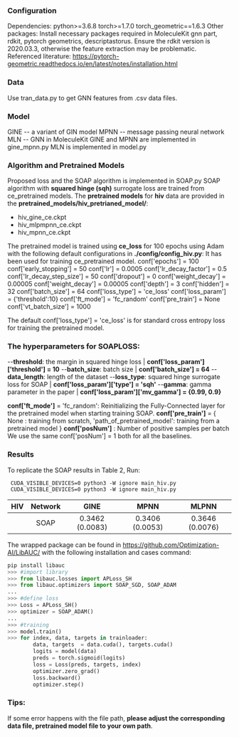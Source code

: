 

### Configuration
Dependencies:
python>=3.6.8
torch>=1.7.0
torch_geometric==1.6.3
Other packages:
Install necessary packages required in MoleculeKit gnn part, rdkit, pytorch geometrics, descriptastorus. Ensure the rdkit version is 2020.03.3, otherwise the feature extraction may be problematic.
Referenced literature:
https://pytorch-geometric.readthedocs.io/en/latest/notes/installation.html



### Data
Use tran_data.py to get GNN features from .csv data files.


### Model
GINE -- a variant of GIN model
MPNN -- message passing neural network
MLN -- GNN in MoleculeKit
GINE and MPNN are implemented in gine_mpnn.py
MLN is implemented in model.py


### Algorithm and Pretrained Models
Proposed loss and the SOAP algorithm is implemented in SOAP.py
SOAP algorithm with **squared hinge (sqh)** surrogate loss are trained from ce_pretrained models.
The **pretrained models** for **hiv** data are provided in the
**pretrained_models/hiv_pretrianed_model/**:
-  hiv_gine_ce.ckpt
-  hiv_mlpmpnn_ce.ckpt
-  hiv_mpnn_ce.ckpt


The pretrained model is trained using **ce_loss** for 100 epochs using Adam with the following default configurations in **./config/config_hiv.py**:
It has been used for training ce_pretrained model.
conf['epochs'] = 100
conf['early_stopping'] = 50
conf['lr'] = 0.0005
conf['lr_decay_factor'] = 0.5
conf['lr_decay_step_size'] = 50
conf['dropout'] = 0
conf['weight_decay'] = 0.00005
conf['weight_decay'] = 0.00005
conf['depth'] = 3
conf['hidden'] = 32
conf['batch_size'] = 64
conf['loss_type'] = 'ce_loss'
conf['loss_param'] = {'threshold':10}
conf['ft_mode'] = 'fc_random'
conf['pre_train'] = None
conf['vt_batch_size'] = 1000

The default conf['loss_type'] = 'ce_loss' is for standard cross entropy loss for training the pretrained model.



### The hyperparameters for SOAPLOSS:
  --**threshold**: the margin in squared hinge loss | **conf['loss_param']['threshold'] = 10**
  --**batch_size**: batch size | **conf['batch_size'] = 64**
  --**data_length**: length of the dataset
  --**loss_type**: squared hinge surrogate loss for SOAP | **conf['loss_param']['type'] = 'sqh'**
  --**gamma**:  gamma parameter in the paper | **conf['loss_param']['mv_gamma'] = {0.99, 0.9}**

**conf['ft_mode']** = 'fc_random': Reinitializing the Fully-Connected layer for the pretrained model when starting training SOAP.
**conf['pre_train']** = { None : training from scratch,
                      'path_of_pretrained_model': training from a pretrained model }
**conf['posNum']** : Number of positive samples per batch
We use the same conf['posNum'] = 1 both for all the baselines.



### Results
To replicate the SOAP results in Table 2, Run:
```
 CUDA_VISIBLE_DEVICES=0 python3 -W ignore main_hiv.py
 CUDA_VISIBLE_DEVICES=0 python3 -W ignore main_hiv.py
```
 | HIV | Network |       GINE       |       MPNN      |       MLPNN      |
|-----|:-------:|:----------------:|:---------------:|:----------------:|
|     |   SOAP  |0.3462 (0.0083)  | 0.3406 (0.0053) | 0.3646 (0.0076) |

The wrapped package can be found in https://github.com/Optimization-AI/LibAUC/
with the following installation and cases command:
```python
pip install libauc
>>> #import library
>>> from libauc.losses import APLoss_SH
>>> from libauc.optimizers import SOAP_SGD, SOAP_ADAM
...
>>> #define loss
>>> Loss = APLoss_SH()
>>> optimizer = SOAP_ADAM()
...
>>> #training
>>> model.train()
>>> for index, data, targets in trainloader:
        data, targets  = data.cuda(), targets.cuda()
        logits = model(data)
	    preds = torch.sigmoid(logits)
        loss = Loss(preds, targets, index)
        optimizer.zero_grad()
        loss.backward()
        optimizer.step()
```

### Tips:
If some error happens with the file path, **please adjust the corresponding data file, pretrained model file to your own path**.







